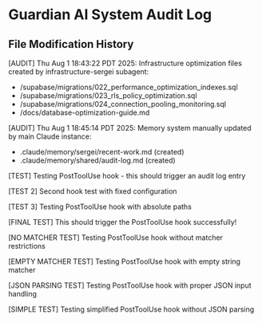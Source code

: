 # Guardian AI System Audit Log

## File Modification History

[AUDIT] Thu Aug  1 18:43:22 PDT 2025: Infrastructure optimization files created by infrastructure-sergei subagent:
- /supabase/migrations/022_performance_optimization_indexes.sql
- /supabase/migrations/023_rls_policy_optimization.sql  
- /supabase/migrations/024_connection_pooling_monitoring.sql
- /docs/database-optimization-guide.md

[AUDIT] Thu Aug  1 18:45:14 PDT 2025: Memory system manually updated by main Claude instance:
- .claude/memory/sergei/recent-work.md (created)
- .claude/memory/shared/audit-log.md (created)

[TEST] Testing PostToolUse hook - this should trigger an audit log entry

[TEST 2] Second hook test with fixed configuration

[TEST 3] Testing PostToolUse hook with absolute paths

[FINAL TEST] This should trigger the PostToolUse hook successfully!

[NO MATCHER TEST] Testing PostToolUse hook without matcher restrictions

[EMPTY MATCHER TEST] Testing PostToolUse hook with empty string matcher

[JSON PARSING TEST] Testing PostToolUse hook with proper JSON input handling

[SIMPLE TEST] Testing simplified PostToolUse hook without JSON parsing